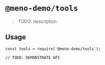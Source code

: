 # `@meno-demo/tools`

> TODO: description

## Usage

```
const tools = require('@meno-demo/tools');

// TODO: DEMONSTRATE API
```
